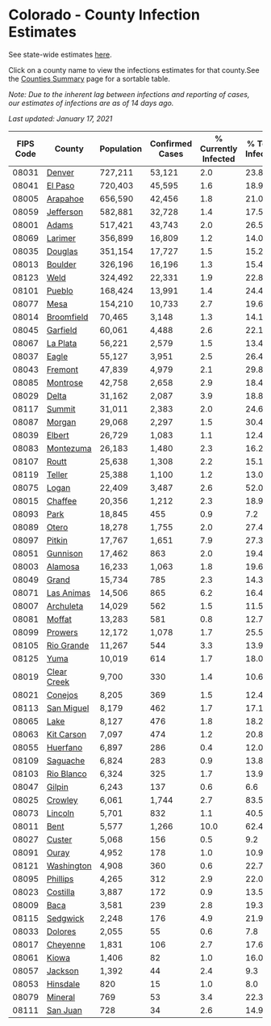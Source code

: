 # Colorado - County Infection Estimates

See state-wide estimates [here](/infections/us-co).

Click on a county name to view the infections estimates for that county.See the [Counties Summary](/infections/summary-counties) page for a sortable table.

*Note: Due to the inherent lag between infections and reporting of cases, our estimates of infections are as of 14 days ago.*

*Last updated: January 17, 2021*

|   FIPS Code |                     County |   Population |   Confirmed Cases |   % Currently Infected |   % Total Infected |
|-------------|----------------------------|--------------|-------------------|------------------------|--------------------|
|       08031 |           [Denver](denver) |      727,211 |            53,121 |                    2.0 |               23.8 |
|       08041 |         [El Paso](el-paso) |      720,403 |            45,595 |                    1.6 |               18.9 |
|       08005 |       [Arapahoe](arapahoe) |      656,590 |            42,456 |                    1.8 |               21.0 |
|       08059 |     [Jefferson](jefferson) |      582,881 |            32,728 |                    1.4 |               17.5 |
|       08001 |             [Adams](adams) |      517,421 |            43,743 |                    2.0 |               26.5 |
|       08069 |         [Larimer](larimer) |      356,899 |            16,809 |                    1.2 |               14.0 |
|       08035 |         [Douglas](douglas) |      351,154 |            17,727 |                    1.5 |               15.2 |
|       08013 |         [Boulder](boulder) |      326,196 |            16,196 |                    1.3 |               15.4 |
|       08123 |               [Weld](weld) |      324,492 |            22,331 |                    1.9 |               22.8 |
|       08101 |           [Pueblo](pueblo) |      168,424 |            13,991 |                    1.4 |               24.4 |
|       08077 |               [Mesa](mesa) |      154,210 |            10,733 |                    2.7 |               19.6 |
|       08014 |   [Broomfield](broomfield) |       70,465 |             3,148 |                    1.3 |               14.1 |
|       08045 |       [Garfield](garfield) |       60,061 |             4,488 |                    2.6 |               22.1 |
|       08067 |       [La Plata](la-plata) |       56,221 |             2,579 |                    1.5 |               13.4 |
|       08037 |             [Eagle](eagle) |       55,127 |             3,951 |                    2.5 |               26.4 |
|       08043 |         [Fremont](fremont) |       47,839 |             4,979 |                    2.1 |               29.8 |
|       08085 |       [Montrose](montrose) |       42,758 |             2,658 |                    2.9 |               18.4 |
|       08029 |             [Delta](delta) |       31,162 |             2,087 |                    3.9 |               18.8 |
|       08117 |           [Summit](summit) |       31,011 |             2,383 |                    2.0 |               24.6 |
|       08087 |           [Morgan](morgan) |       29,068 |             2,297 |                    1.5 |               30.4 |
|       08039 |           [Elbert](elbert) |       26,729 |             1,083 |                    1.1 |               12.4 |
|       08083 |     [Montezuma](montezuma) |       26,183 |             1,480 |                    2.3 |               16.2 |
|       08107 |             [Routt](routt) |       25,638 |             1,308 |                    2.2 |               15.1 |
|       08119 |           [Teller](teller) |       25,388 |             1,100 |                    1.2 |               13.0 |
|       08075 |             [Logan](logan) |       22,409 |             3,487 |                    2.6 |               52.0 |
|       08015 |         [Chaffee](chaffee) |       20,356 |             1,212 |                    2.3 |               18.9 |
|       08093 |               [Park](park) |       18,845 |               455 |                    0.9 |                7.2 |
|       08089 |             [Otero](otero) |       18,278 |             1,755 |                    2.0 |               27.4 |
|       08097 |           [Pitkin](pitkin) |       17,767 |             1,651 |                    7.9 |               27.3 |
|       08051 |       [Gunnison](gunnison) |       17,462 |               863 |                    2.0 |               19.4 |
|       08003 |         [Alamosa](alamosa) |       16,233 |             1,063 |                    1.8 |               19.6 |
|       08049 |             [Grand](grand) |       15,734 |               785 |                    2.3 |               14.3 |
|       08071 |   [Las Animas](las-animas) |       14,506 |               865 |                    6.2 |               16.4 |
|       08007 |     [Archuleta](archuleta) |       14,029 |               562 |                    1.5 |               11.5 |
|       08081 |           [Moffat](moffat) |       13,283 |               581 |                    0.8 |               12.7 |
|       08099 |         [Prowers](prowers) |       12,172 |             1,078 |                    1.7 |               25.5 |
|       08105 |   [Rio Grande](rio-grande) |       11,267 |               544 |                    3.3 |               13.9 |
|       08125 |               [Yuma](yuma) |       10,019 |               614 |                    1.7 |               18.0 |
|       08019 | [Clear Creek](clear-creek) |        9,700 |               330 |                    1.4 |               10.6 |
|       08021 |         [Conejos](conejos) |        8,205 |               369 |                    1.5 |               12.4 |
|       08113 |   [San Miguel](san-miguel) |        8,179 |               462 |                    1.7 |               17.1 |
|       08065 |               [Lake](lake) |        8,127 |               476 |                    1.8 |               18.2 |
|       08063 |   [Kit Carson](kit-carson) |        7,097 |               474 |                    1.2 |               20.8 |
|       08055 |       [Huerfano](huerfano) |        6,897 |               286 |                    0.4 |               12.0 |
|       08109 |       [Saguache](saguache) |        6,824 |               283 |                    0.9 |               13.8 |
|       08103 |   [Rio Blanco](rio-blanco) |        6,324 |               325 |                    1.7 |               13.9 |
|       08047 |           [Gilpin](gilpin) |        6,243 |               137 |                    0.6 |                6.6 |
|       08025 |         [Crowley](crowley) |        6,061 |             1,744 |                    2.7 |               83.5 |
|       08073 |         [Lincoln](lincoln) |        5,701 |               832 |                    1.1 |               40.5 |
|       08011 |               [Bent](bent) |        5,577 |             1,266 |                   10.0 |               62.4 |
|       08027 |           [Custer](custer) |        5,068 |               156 |                    0.5 |                9.2 |
|       08091 |             [Ouray](ouray) |        4,952 |               178 |                    1.0 |               10.9 |
|       08121 |   [Washington](washington) |        4,908 |               360 |                    0.6 |               22.7 |
|       08095 |       [Phillips](phillips) |        4,265 |               312 |                    2.9 |               22.0 |
|       08023 |       [Costilla](costilla) |        3,887 |               172 |                    0.9 |               13.5 |
|       08009 |               [Baca](baca) |        3,581 |               239 |                    2.8 |               19.3 |
|       08115 |       [Sedgwick](sedgwick) |        2,248 |               176 |                    4.9 |               21.9 |
|       08033 |         [Dolores](dolores) |        2,055 |                55 |                    0.6 |                7.8 |
|       08017 |       [Cheyenne](cheyenne) |        1,831 |               106 |                    2.7 |               17.6 |
|       08061 |             [Kiowa](kiowa) |        1,406 |                82 |                    1.0 |               16.0 |
|       08057 |         [Jackson](jackson) |        1,392 |                44 |                    2.4 |                9.3 |
|       08053 |       [Hinsdale](hinsdale) |          820 |                15 |                    1.0 |                8.0 |
|       08079 |         [Mineral](mineral) |          769 |                53 |                    3.4 |               22.3 |
|       08111 |       [San Juan](san-juan) |          728 |                34 |                    2.6 |               14.9 |